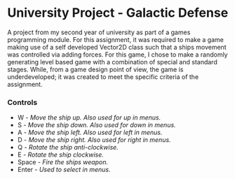 # University Project - Galactic Defense
A project from my second year of university as part of a games programming module. For this assignment, it was required to make a game making use of a self developed Vector2D class such that a ships movement was controlled via adding forces. For this game, I chose to make a randomly generating level based game with a combination of special and standard stages. While, from a game design point of view, the game is underdeveloped; it was created to meet the specific criteria of the assignment.

### Controls
- W - *Move the ship up. Also used for up in menus.*
- S - *Move the ship down. Also used for down in menus.*
- A - *Move the ship left. Also used for left in menus.*
- D - *Move the ship right. Also used for right in menus.*
- Q - *Rotate the ship anti-clockwise.*
- E - *Rotate the ship clockwise.*
- Space - *Fire the ships weapon.*
- Enter - *Used to select in menus.*
